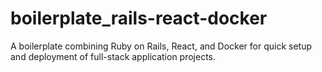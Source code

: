 # boilerplate_rails-react-docker
A boilerplate combining Ruby on Rails, React, and Docker for quick setup and deployment of full-stack application projects.
